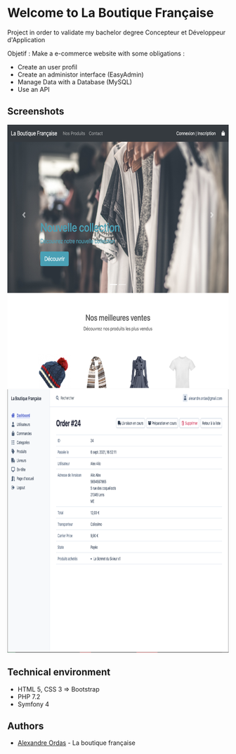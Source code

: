 # Welcome to La Boutique Française

Project in order to validate my bachelor degree Concepteur et Développeur d'Application

Objetif : Make a e-commerce website with some obligations :

- Create an user profil
- Create an administor interface (EasyAdmin)
- Manage Data with a Database (MySQL)
- Use an API

## Screenshots
<img src="https://github.com/alexandre-ordas/la-boutique-francaise/blob/master/public/assets/img/front-page-lbf.png" height="600">
<img src="https://github.com/alexandre-ordas/la-boutique-francaise/blob/master/public/assets/img/Admin-page.png" height="600">



## Technical environment
- HTML 5, CSS 3 => Bootstrap
- PHP 7.2
- Symfony 4


## Authors
- [Alexandre Ordas](https://github.com/alexandre-ordas) - La boutique française
